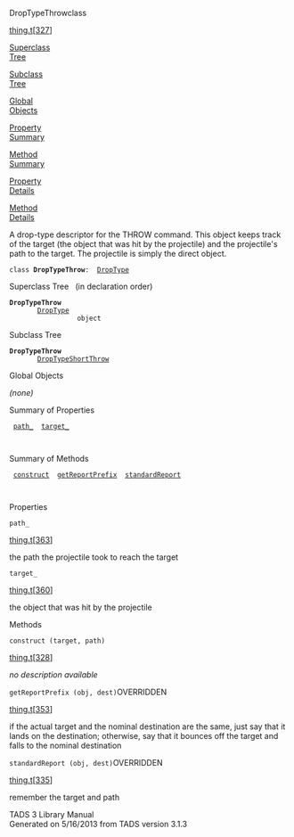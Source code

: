 ---
---
<span class="title">DropTypeThrow</span><span class="type">class</span>

[thing.t](../file/thing.t.html)\[[327](../source/thing.t.html#327)\]

[Superclass  
Tree](#_SuperClassTree_)

[Subclass  
Tree](#_SubClassTree_)

[Global  
Objects](#_ObjectSummary_)

[Property  
Summary](#_PropSummary_)

[Method  
Summary](#_MethodSummary_)

[Property  
Details](#_Properties_)

[Method  
Details](#_Methods_)

<div class="fdesc">

A drop-type descriptor for the THROW command. This object keeps track of
the target (the object that was hit by the projectile) and the
projectile's path to the target. The projectile is simply the direct
object.

`class `**`DropTypeThrow`**` :   `[`DropType`](../object/DropType.html)

</div>

<span id="_SuperClassTree_"></span>

<div class="mjhd">

<span class="hdln">Superclass Tree</span>   (in declaration order)

</div>

**`DropTypeThrow`**  
`         `[`DropType`](../object/DropType.html)  
`                 object`  
<span id="_SubClassTree_"></span>

<div class="mjhd">

<span class="hdln">Subclass Tree</span>  

</div>

**`DropTypeThrow`**  
`         `[`DropTypeShortThrow`](../object/DropTypeShortThrow.html)  
<span id="_ObjectSummary_"></span>

<div class="mjhd">

<span class="hdln">Global Objects</span>  

</div>

*(none)* <span id="_PropSummary_"></span>

<div class="mjhd">

<span class="hdln">Summary of Properties</span>  

</div>

` `[`path_`](#path_)`  `[`target_`](#target_)`  `

` `

<span id="_MethodSummary_"></span>

<div class="mjhd">

<span class="hdln">Summary of Methods</span>  

</div>

` `[`construct`](#construct)`  `[`getReportPrefix`](#getReportPrefix)`  `[`standardReport`](#standardReport)`  `

` `

<span id="_Properties_"></span>

<div class="mjhd">

<span class="hdln">Properties</span>  

</div>

<span id="path_"></span>

`path_`

[thing.t](../file/thing.t.html)\[[363](../source/thing.t.html#363)\]

<div class="desc">

the path the projectile took to reach the target

</div>

<span id="target_"></span>

`target_`

[thing.t](../file/thing.t.html)\[[360](../source/thing.t.html#360)\]

<div class="desc">

the object that was hit by the projectile

</div>

<span id="_Methods_"></span>

<div class="mjhd">

<span class="hdln">Methods</span>  

</div>

<span id="construct"></span>

`construct (target, path)`

[thing.t](../file/thing.t.html)\[[328](../source/thing.t.html#328)\]

<div class="desc">

*no description available*

</div>

<span id="getReportPrefix"></span>

`getReportPrefix (obj, dest)`<span class="rem">OVERRIDDEN</span>

[thing.t](../file/thing.t.html)\[[353](../source/thing.t.html#353)\]

<div class="desc">

if the actual target and the nominal destination are the same, just say
that it lands on the destination; otherwise, say that it bounces off the
target and falls to the nominal destination

</div>

<span id="standardReport"></span>

`standardReport (obj, dest)`<span class="rem">OVERRIDDEN</span>

[thing.t](../file/thing.t.html)\[[335](../source/thing.t.html#335)\]

<div class="desc">

remember the target and path

</div>

<div class="ftr">

TADS 3 Library Manual  
Generated on 5/16/2013 from TADS version 3.1.3

</div>
